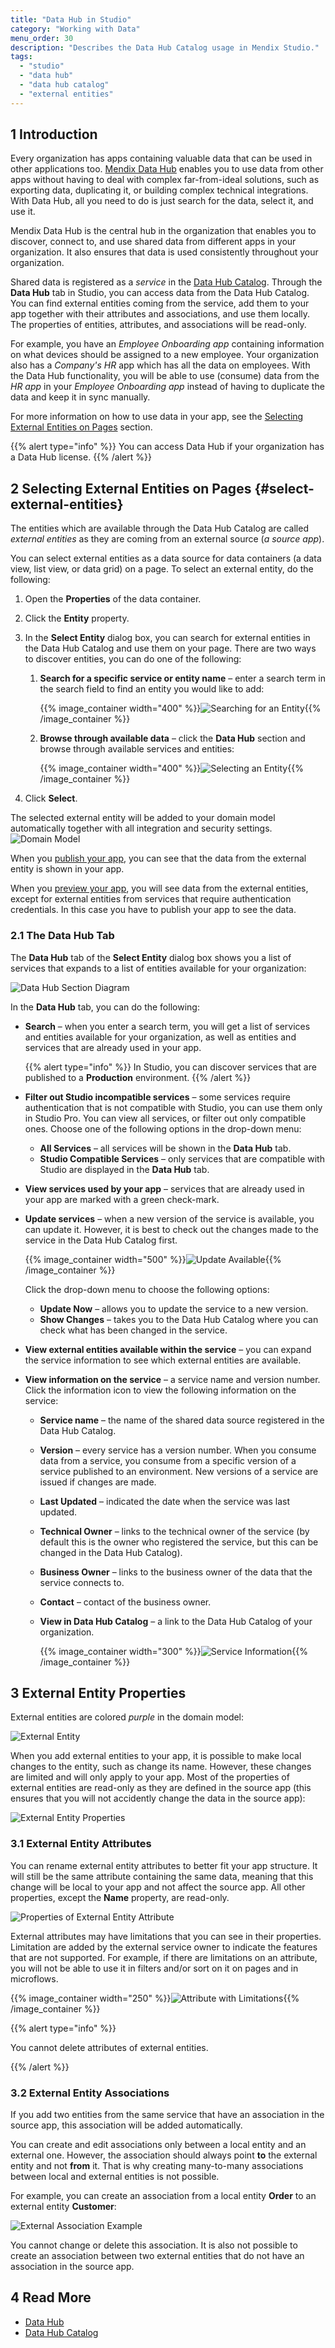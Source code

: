 ```yaml
---
title: "Data Hub in Studio"
category: "Working with Data"
menu_order: 30
description: "Describes the Data Hub Catalog usage in Mendix Studio."
tags:
  - "studio"
  - "data hub"
  - "data hub catalog"
  - "external entities"
---
```


## 1 Introduction

Every organization has apps containing valuable data that can be used in other applications too. [Mendix Data Hub](/data-hub/) enables you to use data from other apps without having to deal with complex far-from-ideal solutions, such as exporting data, duplicating it, or building complex technical integrations. With Data Hub, all you need to do is just search for the data, select it, and use it.

Mendix Data Hub is the central hub in the organization that enables you to discover, connect to, and use shared data from different apps in your organization. It also ensures that data is used consistently throughout your organization.

Shared data is registered as a *service* in the [Data Hub Catalog](/data-hub/data-hub-catalog/). Through the **Data Hub** tab in Studio, you can access data from the Data Hub Catalog. You can find external entities coming from the service, add them to your app together with their attributes and associations, and use them locally. The properties of entities, attributes, and associations will be read-only.

For example, you have an *Employee Onboarding app* containing information on what devices should be assigned to a new employee. Your organization also has a *Company's HR* app which has all the data on employees. With the Data Hub functionality, you will be able to use (consume) data from the *HR app* in your *Employee Onboarding app* instead of having to duplicate the data and keep it in sync manually.

For more information on how to use data in your app, see the [Selecting External Entities on Pages](#select-external-entities) section.

{{% alert type="info" %}}
You can access Data Hub if your organization has a Data Hub license.
{{% /alert %}}

## 2 Selecting External Entities on Pages {#select-external-entities}

The entities which are available through the Data Hub Catalog are called *external entities* as they are coming from an external source (*a source app*).

You can select external entities as a data source for data containers (a data view, list view, or data grid) on a page. To select an external entity, do the following:

1. Open the **Properties** of the data container.
2. Click the **Entity** property.
3. In the **Select Entity** dialog box, you can search for external entities in the Data Hub Catalog and use them on your page. There are two ways to discover entities, you can do one of the following:
    1. **Search for a specific service or entity name** – enter a search term in the search field to find an entity you would like to add:

        {{% image_container width="400" %}}![Searching for an Entity](attachments/data-hub-in-studio/searching-for-entity.png){{% /image_container %}}

    2. **Browse through available data** – click the **Data Hub** section and browse through available services and entities:

        {{% image_container width="400" %}}![Selecting an Entity](attachments/data-hub-in-studio/selecting-entity.png){{% /image_container %}}

3. Click **Select**.

The selected external entity will be added to your domain model automatically together with all integration and security settings. ![Domain Model](attachments/data-hub-in-studio/domain-model-example.png)

When you [publish your app](publishing-app), you can see that the data from the external entity is shown in your app.

When you [preview your app](publishing-app), you will see data from the external entities, except for external entities from services that require authentication credentials. In this case you have to publish your app to see the data.

### 2.1 The Data Hub Tab

The **Data Hub** tab of the **Select Entity** dialog box shows you a list of services that expands to a list of entities available for your organization:

![Data Hub Section Diagram](attachments/data-hub-in-studio/data-hub-tab-diagram.png)

In the **Data Hub** tab, you can do the following:

* **Search** – when you enter a search term, you will get a list of services and entities available for your organization, as well as entities and services that are already used in your app.

    {{% alert type="info" %}} In Studio, you can discover services that are published to a **Production** environment. {{% /alert %}}

* **Filter out Studio incompatible services** – some services require authentication that is not compatible with Studio, you can use them only in Studio Pro. You can view all services, or filter out only compatible ones. Choose one of the following options in the drop-down menu:

    * **All Services** – all services will be shown in the **Data Hub** tab.
    * **Studio Compatible Services** – only services that are compatible with Studio are displayed in the **Data Hub** tab.

* **View services used by your app** – services that are already used in your app are marked with a green check-mark.

* **Update services** – when a new version of the service is available, you can update it. However, it is best to check out the changes made to the service in the Data Hub Catalog first.

    {{% image_container width="500" %}}![Update Available](attachments/data-hub-in-studio/service-update.png){{% /image_container %}}

    Click the drop-down menu to choose the following options:

    * **Update Now** – allows you to update the service to a new version.
    * **Show Changes** – takes you to the Data Hub Catalog where you can check what has been changed in the service.

* **View external entities available within the service** – you can expand the service information to see which external entities are available.

* **View information on the service** – a service name and version number. Click the information icon to view the following information on the service:

    * **Service name** – the name of the shared data source registered in the Data Hub Catalog.

    * **Version** – every service has a version number. When you consume data from a service, you consume from a specific version of a service published to an environment. New versions of a service are issued if changes are made.

    * **Last Updated** – indicated the date when the service was last updated.

    * **Technical Owner** – links to the technical owner of the service (by default this is the owner who registered the service, but this can be changed in the Data Hub Catalog).

    * **Business Owner** – links to the business owner of the data that the service connects to.

    * **Contact** – contact of the business owner.

    * **View in Data Hub Catalog** – a link to the Data Hub Catalog of your organization.

        {{% image_container width="300" %}}![Service Information](attachments/data-hub-in-studio/service-information.jpg){{% /image_container %}}


## 3 External Entity Properties

External entities are colored *purple* in the domain model:

![External Entity](attachments/data-hub-in-studio/external-entity.png)

When you add external entities to your app, it is possible to make local changes to the entity, such as change its name. However, these changes are limited and will only apply to your app. Most of the properties of external entities are read-only as they are defined in the source app (this ensures that you will not accidently change the data in the source app):

![External Entity Properties](attachments/data-hub-in-studio/external-entity-properties.png)

### 3.1 External Entity Attributes

You can rename external entity attributes to better fit your app structure. It will still be the same attribute containing the same data, meaning that this change will be local to your app and not affect the source app. All other properties, except the **Name** property, are read-only.

![Properties of External Entity Attribute](attachments/data-hub-in-studio/external-attribute-properties.png)

External attributes may have limitations that you can see in their properties. Limitation are added by the external service owner to indicate the features that are not supported. For example, if there are limitations on an attribute, you will not be able to use it in filters and/or sort on it on pages and in microflows.

{{% image_container width="250" %}}![Attribute with Limitations](attachments/data-hub-in-studio/attribute-with-limitations.jpg){{% /image_container %}}

{{% alert type="info" %}}

You cannot delete attributes of external entities.

{{% /alert %}}

### 3.2 External Entity Associations

If you add two entities from the same service that have an association in the source app, this association will be added automatically.

You can create and edit associations only between a local entity and an external one. However, the association should always point **to** the external entity and not **from** it. That is why creating many-to-many associations between local and external entities is not possible.

For example, you can create an association from a local entity **Order** to an external entity **Customer**:

![External Association Example](attachments/data-hub-in-studio/association-example.png)

You cannot change or delete this association. It is also not possible to create an association between two external entities that do not have an association in the source app.

## 4 Read More

* [Data Hub](/data-hub/)
* [Data Hub Catalog](/data-hub/data-hub-catalog/)
